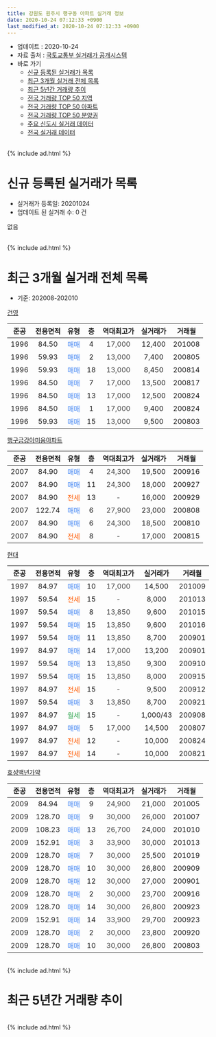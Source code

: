 ```yaml
---
title: 강원도 원주시 행구동 아파트 실거래 정보
date: 2020-10-24 07:12:33 +0900
last_modified_at: 2020-10-24 07:12:33 +0900
---
```


* 업데이트 : 2020-10-24
* 자료 출처 : [국토교통부 실거래가 공개시스템](http://rt.molit.go.kr)
* 바로 가기
    * [신규 등록된 실거래가 목록](#신규-등록된-실거래가-목록)
    * [최근 3개월 실거래 전체 목록](#최근-3개월-실거래-전체-목록)
    * [최근 5년간 거래량 추이](#최근-5년간-거래량-추이)
    * [전국 거래량 TOP 50 지역](https://inasie.github.io/apt-trade-info/최근-3개월-전국에서-가장-거래가-많이-발생한-지역)
    * [전국 거래량 TOP 50 아파트](https://inasie.github.io/apt-trade-info/최근-3개월-전국에서-가장-거래가-많이-발생한-아파트)
    * [전국 거래량 TOP 50 분양권](https://inasie.github.io/apt-trade-info/최근-3개월-전국에서-가장-거래가-많이-발생한-분양권)
    * [주요 신도시 실거래 데이터](https://inasie.github.io/apt-trade-info/주요-신도시)
    * [전국 실거래 데이터](https://inasie.github.io/apt-trade-info/전국)
<br>
{% include ad.html %}
<br>

# 신규 등록된 실거래가 목록
* 실거래가 등록일: 20201024
* 업데이트 된 실거래 수: 0 건

없음

<br>
{% include ad.html %}
<br>

# 최근 3개월 실거래 전체 목록
* 기준: 202008-202010


[건영](https://search.naver.com/search.naver?query=%EA%B0%95%EC%9B%90%EB%8F%84+%EC%9B%90%EC%A3%BC%EC%8B%9C+%ED%96%89%EA%B5%AC%EB%8F%99+%EA%B1%B4%EC%98%81)

|준공|전용면적|유형|층|역대최고가|실거래가|거래월|
|:---:|:---:|:---:|:---:|:---:|:---:|:---:|
|1996|84.50|<span style="color:#4285f3">매매</span>|4|<span style="color:#444444">17,000</span>|12,400|201008|
|1996|59.93|<span style="color:#4285f3">매매</span>|2|<span style="color:#444444">13,000</span>|7,400|200805|
|1996|59.93|<span style="color:#4285f3">매매</span>|18|<span style="color:#444444">13,000</span>|8,450|200814|
|1996|84.50|<span style="color:#4285f3">매매</span>|7|<span style="color:#444444">17,000</span>|13,500|200817|
|1996|84.50|<span style="color:#4285f3">매매</span>|13|<span style="color:#444444">17,000</span>|12,500|200824|
|1996|84.50|<span style="color:#4285f3">매매</span>|1|<span style="color:#444444">17,000</span>|9,400|200824|
|1996|59.93|<span style="color:#4285f3">매매</span>|15|<span style="color:#444444">13,000</span>|9,500|200803|

[행구금강아미움아파트](https://search.naver.com/search.naver?query=%EA%B0%95%EC%9B%90%EB%8F%84+%EC%9B%90%EC%A3%BC%EC%8B%9C+%ED%96%89%EA%B5%AC%EB%8F%99+%ED%96%89%EA%B5%AC%EA%B8%88%EA%B0%95%EC%95%84%EB%AF%B8%EC%9B%80%EC%95%84%ED%8C%8C%ED%8A%B8)

|준공|전용면적|유형|층|역대최고가|실거래가|거래월|
|:---:|:---:|:---:|:---:|:---:|:---:|:---:|
|2007|84.90|<span style="color:#4285f3">매매</span>|4|<span style="color:#444444">24,300</span>|19,500|200916|
|2007|84.90|<span style="color:#4285f3">매매</span>|11|<span style="color:#444444">24,300</span>|18,000|200927|
|2007|84.90|<span style="color:#ff5a00">전세</span>|13|<span style="color:#444444">-</span>|16,000|200929|
|2007|122.74|<span style="color:#4285f3">매매</span>|6|<span style="color:#444444">27,900</span>|23,000|200808|
|2007|84.90|<span style="color:#4285f3">매매</span>|6|<span style="color:#444444">24,300</span>|18,500|200810|
|2007|84.90|<span style="color:#ff5a00">전세</span>|8|<span style="color:#444444">-</span>|17,000|200815|

[현대](https://search.naver.com/search.naver?query=%EA%B0%95%EC%9B%90%EB%8F%84+%EC%9B%90%EC%A3%BC%EC%8B%9C+%ED%96%89%EA%B5%AC%EB%8F%99+%ED%98%84%EB%8C%80)

|준공|전용면적|유형|층|역대최고가|실거래가|거래월|
|:---:|:---:|:---:|:---:|:---:|:---:|:---:|
|1997|84.97|<span style="color:#4285f3">매매</span>|10|<span style="color:#444444">17,000</span>|14,500|201009|
|1997|59.54|<span style="color:#ff5a00">전세</span>|15|<span style="color:#444444">-</span>|8,000|201013|
|1997|59.54|<span style="color:#4285f3">매매</span>|8|<span style="color:#444444">13,850</span>|9,600|201015|
|1997|59.54|<span style="color:#4285f3">매매</span>|15|<span style="color:#444444">13,850</span>|9,600|201016|
|1997|59.54|<span style="color:#4285f3">매매</span>|11|<span style="color:#444444">13,850</span>|8,700|200901|
|1997|84.97|<span style="color:#4285f3">매매</span>|14|<span style="color:#444444">17,000</span>|13,200|200901|
|1997|59.54|<span style="color:#4285f3">매매</span>|13|<span style="color:#444444">13,850</span>|9,300|200910|
|1997|59.54|<span style="color:#4285f3">매매</span>|15|<span style="color:#444444">13,850</span>|8,000|200915|
|1997|84.97|<span style="color:#ff5a00">전세</span>|15|<span style="color:#444444">-</span>|9,500|200912|
|1997|59.54|<span style="color:#4285f3">매매</span>|3|<span style="color:#444444">13,850</span>|8,700|200921|
|1997|84.97|<span style="color:#34a853">월세</span>|15|<span style="color:#444444">-</span>|1,000/43|200908|
|1997|84.97|<span style="color:#4285f3">매매</span>|5|<span style="color:#444444">17,000</span>|14,500|200807|
|1997|84.97|<span style="color:#ff5a00">전세</span>|12|<span style="color:#444444">-</span>|10,000|200824|
|1997|84.97|<span style="color:#ff5a00">전세</span>|14|<span style="color:#444444">-</span>|10,000|200821|

[효성백년가약](https://search.naver.com/search.naver?query=%EA%B0%95%EC%9B%90%EB%8F%84+%EC%9B%90%EC%A3%BC%EC%8B%9C+%ED%96%89%EA%B5%AC%EB%8F%99+%ED%9A%A8%EC%84%B1%EB%B0%B1%EB%85%84%EA%B0%80%EC%95%BD)

|준공|전용면적|유형|층|역대최고가|실거래가|거래월|
|:---:|:---:|:---:|:---:|:---:|:---:|:---:|
|2009|84.94|<span style="color:#4285f3">매매</span>|9|<span style="color:#444444">24,900</span>|21,000|201005|
|2009|128.70|<span style="color:#4285f3">매매</span>|9|<span style="color:#444444">30,000</span>|26,000|201007|
|2009|108.23|<span style="color:#4285f3">매매</span>|13|<span style="color:#444444">26,700</span>|24,000|201010|
|2009|152.91|<span style="color:#4285f3">매매</span>|3|<span style="color:#444444">33,900</span>|30,000|201013|
|2009|128.70|<span style="color:#4285f3">매매</span>|7|<span style="color:#444444">30,000</span>|25,500|201019|
|2009|128.70|<span style="color:#4285f3">매매</span>|10|<span style="color:#444444">30,000</span>|26,800|200909|
|2009|128.70|<span style="color:#4285f3">매매</span>|12|<span style="color:#444444">30,000</span>|27,000|200901|
|2009|128.70|<span style="color:#4285f3">매매</span>|2|<span style="color:#444444">30,000</span>|23,700|200916|
|2009|128.70|<span style="color:#4285f3">매매</span>|14|<span style="color:#444444">30,000</span>|26,800|200923|
|2009|152.91|<span style="color:#4285f3">매매</span>|14|<span style="color:#444444">33,900</span>|29,700|200923|
|2009|128.70|<span style="color:#4285f3">매매</span>|2|<span style="color:#444444">30,000</span>|23,800|200920|
|2009|128.70|<span style="color:#4285f3">매매</span>|10|<span style="color:#444444">30,000</span>|26,800|200803|


<br>
{% include ad.html %}
<br>

# 최근 5년간 거래량 추이


<div style="width:100%;">
    <canvas id="deal_progress" height="200"></canvas>
</div>

<script>
new Chart(document.getElementById("deal_progress"), {
    type: 'line',
    data: {
        labels: ['201510','201511','201512','201601','201602','201603','201604','201605','201606','201607','201608','201609','201610','201611','201612','201701','201702','201703','201704','201705','201706','201707','201708','201709','201710','201711','201712','201801','201802','201803','201804','201805','201806','201807','201808','201809','201810','201811','201812','201901','201902','201903','201904','201905','201906','201907','201908','201909','201910','201911','201912','202001','202002','202003','202004','202005','202006','202007','202008','202009','202010'],
        datasets: [{
            label: '매매',
            pointRadius: 1,
            data: [16, 10, 13, 12, 15, 21, 26, 13, 30, 22, 23, 12, 14, 15, 12, 10, 6, 13, 15, 13, 14, 15, 9, 14, 4, 15, 3, 8, 2, 11, 8, 8, 2, 4, 10, 7, 7, 6, 5, 5, 3, 6, 7, 10, 6, 11, 7, 10, 18, 14, 9, 12, 14, 5, 13, 7, 15, 9, 10, 13, 9],
            borderColor: "rgba(255, 201, 14, 1)",
            backgroundColor: "rgba(255, 201, 14, 0.5)",
            fill: false,
            lineTension: 0
        },{
            label: '전월세',
            pointRadius: 1,
            data: [13, 13, 9, 7, 9, 18, 10, 10, 15, 9, 10, 14, 9, 14, 5, 6, 12, 3, 15, 11, 10, 11, 10, 9, 11, 9, 11, 8, 4, 9, 6, 7, 7, 2, 6, 5, 7, 4, 2, 7, 10, 6, 3, 9, 5, 4, 10, 7, 5, 9, 10, 6, 6, 7, 10, 13, 10, 6, 3, 3, 1],
            borderColor: "rgba(0, 141, 185, 1)",
            backgroundColor: "rgba(0, 141, 185, 0.5)",
            fill: false,
            lineTension: 0
        }
        ]
    },
    options: {
        responsive: true,
        title: {
            display: false
        },
        tooltips: {
            mode: 'index',
            intersect: false
        },
        hover: {
            mode: 'nearest',
            intersect: true
        },
        scales: {
            xAxes: [{
                display: true,
                scaleLabel: {
                    display: true,
                    labelString: '년/월'
                }
            }],
            yAxes: [{
                display: true,
                ticks: {
                    suggestedMin: 0,
                },
                scaleLabel: {
                    display: true,
                    labelString: '실거래 수'
                }
            }]
        }
    }
});

</script>


<br>
{% include ad.html %}
<br>

